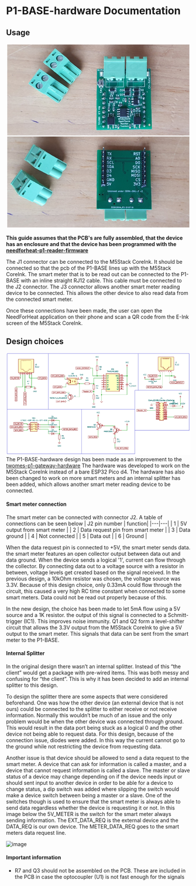 # P1-BASE-hardware Documentation

## Usage
<img src="../images/pcb.jpg" width="600"  />

<b>This guide assumes that the PCB's are fully assembled, that the device has an enclosure and that the device has been programmed with the [needforheat-p1-reader-firmware](https://github.com/energietransitie/needforheat-p1-reader-firmware) 
</b>

The J1 connector can be connected to the M5Stack CoreInk. It should be connected so that the pcb of the P1-BASE lines up with the M5Stack CoreInk. 
The smart meter that is to be read out can be connected to the P1-BASE with an inline straight RJ12 cable. This cable must be connected to the J2 connector.
The J3 connector allows another smart meter reading device to be connected. This allows the other device to also read data from the connected smart meter.

Once these connections have been made, the user can open the NeedForHeat application on their phone and scan a QR code from the E-Ink screen of the M5Stack CoreInk. 

## Design choices
<img src="../images/schematic.PNG" width=600> </img>
The P1-BASE-hardware design has been made as an improvement to the [twomes-p1-gateway-hardware](https://github.com/energietransitie/twomes-p1-gateway-hardware) The hardware was developed to work on the M5Stack CoreInk instead of a bare ESP32 Pico d4. The hardware has also been changed to work on more smart meters and an internal splitter has been added, which allows another smart meter reading device to be connected.

#### Smart meter connection
The smart meter can be connected with connector J2. A table of connections can be seen below 
| J2 pin number | function|
|---|---|
| 1 | 5V output from smart meter |
| 2 | Data request pin from smart meter |
| 3 | Data ground |
| 4 | Not connected |
| 5 | Data out |
| 6 | Ground |

When the data request pin is connected to +5V, the smart meter sends data. the smart meter features an open collector output between data out and data ground. 
When the device sends a logical '1', current can flow through the collector. By connecting data out to a voltage source with a resistor in between, voltage levels get created based on the signal received.
In the previous design, a 10kOhm resistor was chosen, the voltage source was 3.3V. Because of this design choice, only 0.33mA could flow through the circuit, this caused a very high RC time constant when connected to some smart meters. Data could not be read out properly because of this.

In the new design, the choice has been made to let 5mA flow using a 5V source and a 1K resistor.
the output of this signal is connected to a Schmitt-trigger (IC1). This improves noise immunity.
Q1 and Q2 form a level-shifter circuit that allows the 3.3V output from the M5Stack CoreInk to give a 5V output to the smart meter. This signals that data can be sent from the smart meter to the P1-BASE.

#### Internal Splitter
In the original design there wasn’t an internal splitter. Instead of this “the client” would get a package with pre-wired items. This was both messy and confusing for “the client”. This is why it has been decided to add an internal splitter to this design. 

To design the splitter there are some aspects that were considered beforehand. One was how the other  device (an external device that is not ours) could be connected to the splitter to either receive or not receive information. Normally this wouldn’t be much of an issue and the only problem would be when the other device was connected through ground. This would result in the data port being stuck as a logical 0 and the other device not being able to request data. For this design, because of the  connection issue, diodes were added. In this way  the current cannot go to the ground while not restricting the device from requesting data. 

Another issue is that device should be allowed to send a data request to the smart meter. A device that can ask for information is called a master, and a device that cannot request information is called a slave. The master or slave status of a device may  change depending on if the device needs input or should sent input to another device in order to be able for a device to change status, a dip switch was added where slipping the switch would make a device switch between being a master or a slave. One of the switches though is used to ensure that the smart meter is always able to send data regardless whether the device is requesting it or not. In this image below the 5V_METER is the switch for the smart meter always sending information. The EXT_DATA_REQ is the external device and the DATA_REQ is our own device. The METER_DATA_REQ goes to the smart meters data request line. 

![image](https://github.com/energietransitie/needforheat-p1-base-hardware/assets/159789931/4d5e910e-4a6b-48e6-9d21-6f5d7cf72989)



#### Important information 
* R7 and Q3 should not be assembled on the PCB. These are included in the PCB in case the optocoupler (U1) is not fast enough for the signals
